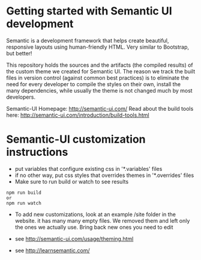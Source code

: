 # Getting started with Semantic UI development

Semantic is a development framework that helps create beautiful, responsive layouts using human-friendly HTML. Very similar to Bootstrap, but better!

This repository holds the sources and the artifacts (the compiled results) of the custom theme we created for Semantic UI. The reason we track the built files in version control (against common best practices) is to eliminate the need for every developer to compile the styles on their own, install the many dependencies, while usually the theme is not changed much by most developers.

Semantic-UI Homepage: http://semantic-ui.com/
Read about the build tools here: http://semantic-ui.com/introduction/build-tools.html


# Semantic-UI customization instructions

* put variables that configure existing css in '\*.variables' files
* if no other way, put css styles that overrides themes in '\*.overrides' files
* Make sure to run build or watch to see results

```
npm run build
or
npm run watch
```

* To add new customizations, look at an example /site folder in the website. it has many many empty files. We removed them and left only the ones we actually use. Bring back new ones you need to edit

* see http://semantic-ui.com/usage/theming.html
* see http://learnsemantic.com/
